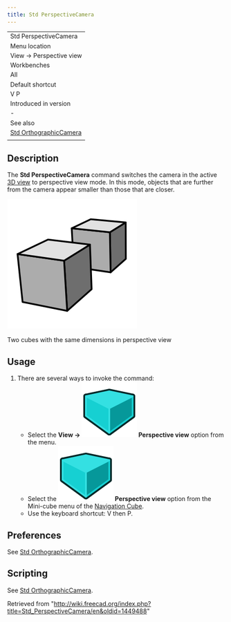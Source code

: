 ```yaml
---
title: Std PerspectiveCamera
---
```


|                                                                            |
| -------------------------------------------------------------------------- |
| Std PerspectiveCamera                                                      |
| Menu location                                                              |
| View → Perspective view                                                    |
| Workbenches                                                                |
| All                                                                        |
| Default shortcut                                                           |
| V P                                                                        |
| Introduced in version                                                      |
| -                                                                          |
| See also                                                                   |
| [Std OrthographicCamera](/Std_OrthographicCamera "Std OrthographicCamera") |
|                                                                            |

## Description

The **Std PerspectiveCamera** command switches the camera in the active [3D view](/3D_view "3D view") to perspective view mode. In this mode, objects that are further from the camera appear smaller than those that are closer.

![](/src/assets/images/Std_PerspectiveCamera_example.svg)

Two cubes with the same dimensions in perspective view

## Usage

1. There are several ways to invoke the command:
   - Select the **View → ![](/src/assets/images/Std_PerspectiveCamera.svg) Perspective view** option from the menu.
   - Select the **![](/src/assets/images/Std_PerspectiveCamera.svg) Perspective view** option from the Mini-cube menu of the [Navigation Cube](/Navigation_Cube "Navigation Cube").
   - Use the keyboard shortcut: V then P.

## Preferences

See [Std OrthographicCamera](/Std_OrthographicCamera#Preferences "Std OrthographicCamera").

## Scripting

See [Std OrthographicCamera](/Std_OrthographicCamera#Scripting "Std OrthographicCamera").

Retrieved from "<http://wiki.freecad.org/index.php?title=Std_PerspectiveCamera/en&oldid=1449488>"
